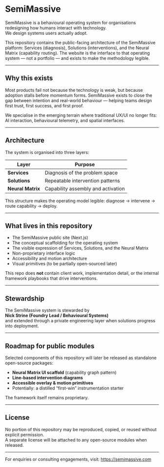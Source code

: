 # SemiMassive

SemiMassive is a behavioural operating system for organisations redesigning how humans interact with technology.  
We design systems users actually adopt.

This repository contains the public-facing architecture of the SemiMassive platform: Services (diagnosis), Solutions (interventions), and the Neural Matrix (capability routing). The website is the interface to that operating system — not a portfolio — and exists to make the methodology legible.

---

## Why this exists

Most products fail not because the technology is weak, but because adoption stalls before momentum forms. SemiMassive exists to close the gap between intention and real-world behaviour — helping teams design first trust, first success, and first proof.

We specialise in the emerging terrain where traditional UX/UI no longer fits: AI interaction, behavioural telemetry, and spatial interfaces.

---

## Architecture

The system is organised into three layers:

| Layer | Purpose |
|------|---------|
| **Services** | Diagnosis of the problem space |
| **Solutions** | Repeatable intervention patterns |
| **Neural Matrix** | Capability assembly and activation |

This structure makes the operating model legible: diagnose → intervene → route capability → deploy.

---

## What lives in this repository

- The SemiMassive public site (Next.js)
- The conceptual scaffolding for the operating system
- The visible expression of Services, Solutions, and the Neural Matrix
- Non-proprietary interface logic
- Accessibility and motion architecture
- Visual primitives (to be partially open-sourced later)

This repo does **not** contain client work, implementation detail, or the internal framework playbooks that drive interventions.

---

## Stewardship

The SemiMassive system is stewarded by  
**Nick Strine (Foundry Lead / Behavioural Systems)**  
and extended through a private engineering layer when solutions progress into deployment.

---

## Roadmap for public modules

Selected components of this repository will later be released as standalone open-source packages:

- **Neural Matrix UI scaffold** (capability graph pattern)
- **Line-based intervention diagrams**
- **Accessible overlay & motion primitives**
- Potentially: a distilled “first-win” instrumentation starter

The framework itself remains proprietary.

---

## License


No portion of this repository may be reproduced, copied, or reused without explicit permission.  
A separate license will be attached to any open-source modules when released.

---

For enquiries or consulting engagements, visit: https://semimassive.com

